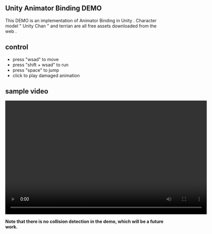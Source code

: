 ## Unity Animator Binding DEMO

This DEMO is an implementation of Animator Binding in Unity .
Character model " Unity Chan " and terrian are all free assets downloaded from the web .

## control

- press "wsad" to move
- press "shift + wsad" to run
- press "space" to jump
- click to play damaged animation

## sample video

<video width="640" height="360" controls>
  <source src="./video.mp4" type="video/mp4">
  Your browser does not support the video tag.
</video>

**Note that there is no collision detection in the demo, which will be a future work.**
